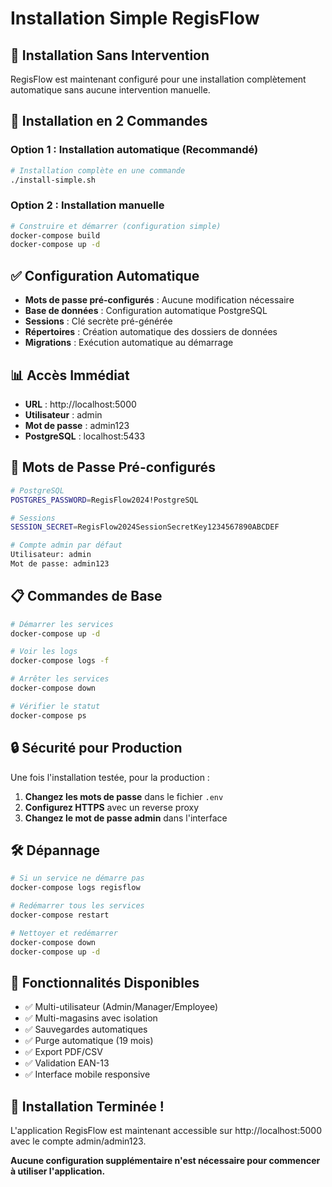 # Installation Simple RegisFlow

## 🎯 Installation Sans Intervention

RegisFlow est maintenant configuré pour une installation complètement automatique sans aucune intervention manuelle.

## 🚀 Installation en 2 Commandes

### Option 1 : Installation automatique (Recommandé)

```bash
# Installation complète en une commande
./install-simple.sh
```

### Option 2 : Installation manuelle

```bash
# Construire et démarrer (configuration simple)
docker-compose build
docker-compose up -d
```

## ✅ Configuration Automatique

- **Mots de passe pré-configurés** : Aucune modification nécessaire
- **Base de données** : Configuration automatique PostgreSQL
- **Sessions** : Clé secrète pré-générée
- **Répertoires** : Création automatique des dossiers de données
- **Migrations** : Exécution automatique au démarrage

## 📊 Accès Immédiat

- **URL** : http://localhost:5000
- **Utilisateur** : admin
- **Mot de passe** : admin123
- **PostgreSQL** : localhost:5433

## 🔧 Mots de Passe Pré-configurés

```bash
# PostgreSQL
POSTGRES_PASSWORD=RegisFlow2024!PostgreSQL

# Sessions
SESSION_SECRET=RegisFlow2024SessionSecretKey1234567890ABCDEF

# Compte admin par défaut
Utilisateur: admin
Mot de passe: admin123
```

## 📋 Commandes de Base

```bash
# Démarrer les services
docker-compose up -d

# Voir les logs
docker-compose logs -f

# Arrêter les services
docker-compose down

# Vérifier le statut
docker-compose ps
```

## 🔒 Sécurité pour Production

Une fois l'installation testée, pour la production :

1. **Changez les mots de passe** dans le fichier `.env`
2. **Configurez HTTPS** avec un reverse proxy
3. **Changez le mot de passe admin** dans l'interface

## 🛠️ Dépannage

```bash
# Si un service ne démarre pas
docker-compose logs regisflow

# Redémarrer tous les services
docker-compose restart

# Nettoyer et redémarrer
docker-compose down
docker-compose up -d
```

## 📱 Fonctionnalités Disponibles

- ✅ Multi-utilisateur (Admin/Manager/Employee)
- ✅ Multi-magasins avec isolation
- ✅ Sauvegardes automatiques
- ✅ Purge automatique (19 mois)
- ✅ Export PDF/CSV
- ✅ Validation EAN-13
- ✅ Interface mobile responsive

## 🎉 Installation Terminée !

L'application RegisFlow est maintenant accessible sur http://localhost:5000 avec le compte admin/admin123.

**Aucune configuration supplémentaire n'est nécessaire pour commencer à utiliser l'application.**